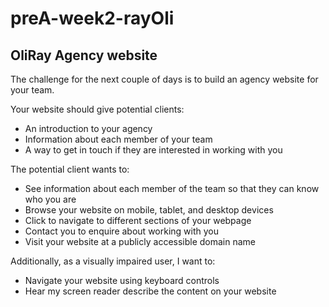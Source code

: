 # preA-week2-rayOli

## OliRay Agency website

The challenge for the next couple of days is to build an agency website for your team.

Your website should give potential clients:

* An introduction to your agency
* Information about each member of your team
* A way to get in touch if they are interested in working with you

The potential client wants to:

* See information about each member of the team so that they can know who you are
* Browse your website on mobile, tablet, and desktop devices
* Click to navigate to different sections of your webpage
* Contact you to enquire about working with you
* Visit your website at a publicly accessible domain name

Additionally, as a visually impaired user, I want to:

* Navigate your website using keyboard controls
* Hear my screen reader describe the content on your website